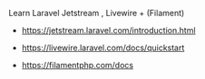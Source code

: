 
Learn Laravel Jetstream ​, Livewire + (Filament)

- https://jetstream.laravel.com/introduction.html

- https://livewire.laravel.com/docs/quickstart

- https://filamentphp.com/docs



